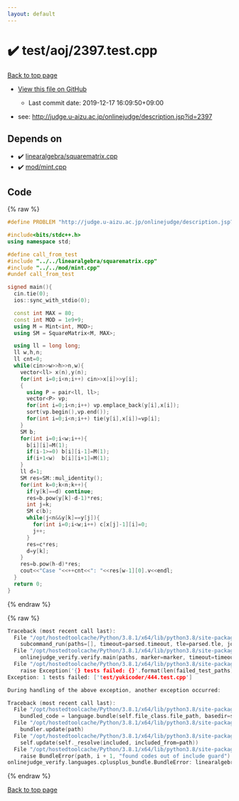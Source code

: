 ```yaml
---
layout: default
---
```


<!-- mathjax config similar to math.stackexchange -->
<script type="text/javascript" async
  src="https://cdnjs.cloudflare.com/ajax/libs/mathjax/2.7.5/MathJax.js?config=TeX-MML-AM_CHTML">
</script>
<script type="text/x-mathjax-config">
  MathJax.Hub.Config({
    TeX: { equationNumbers: { autoNumber: "AMS" }},
    tex2jax: {
      inlineMath: [ ['$','$'] ],
      processEscapes: true
    },
    "HTML-CSS": { matchFontHeight: false },
    displayAlign: "left",
    displayIndent: "2em"
  });
</script>

<script type="text/javascript" src="https://cdnjs.cloudflare.com/ajax/libs/jquery/3.4.1/jquery.min.js"></script>
<script src="https://cdn.jsdelivr.net/npm/jquery-balloon-js@1.1.2/jquery.balloon.min.js" integrity="sha256-ZEYs9VrgAeNuPvs15E39OsyOJaIkXEEt10fzxJ20+2I=" crossorigin="anonymous"></script>
<script type="text/javascript" src="../../../assets/js/copy-button.js"></script>
<link rel="stylesheet" href="../../../assets/css/copy-button.css" />


# :heavy_check_mark: test/aoj/2397.test.cpp

<a href="../../../index.html">Back to top page</a>

* <a href="{{ site.github.repository_url }}/blob/master/test/aoj/2397.test.cpp">View this file on GitHub</a>
    - Last commit date: 2019-12-17 16:09:50+09:00


* see: <a href="http://judge.u-aizu.ac.jp/onlinejudge/description.jsp?id=2397">http://judge.u-aizu.ac.jp/onlinejudge/description.jsp?id=2397</a>


## Depends on

* :heavy_check_mark: <a href="../../../library/linearalgebra/squarematrix.cpp.html">linearalgebra/squarematrix.cpp</a>
* :heavy_check_mark: <a href="../../../library/mod/mint.cpp.html">mod/mint.cpp</a>


## Code

<a id="unbundled"></a>
{% raw %}
```cpp
#define PROBLEM "http://judge.u-aizu.ac.jp/onlinejudge/description.jsp?id=2397"

#include<bits/stdc++.h>
using namespace std;

#define call_from_test
#include "../../linearalgebra/squarematrix.cpp"
#include "../../mod/mint.cpp"
#undef call_from_test

signed main(){
  cin.tie(0);
  ios::sync_with_stdio(0);

  const int MAX = 80;
  const int MOD = 1e9+9;
  using M = Mint<int, MOD>;
  using SM = SquareMatrix<M, MAX>;

  using ll = long long;
  ll w,h,n;
  ll cnt=0;
  while(cin>>w>>h>>n,w){
    vector<ll> x(n),y(n);
    for(int i=0;i<n;i++) cin>>x[i]>>y[i];
    {
      using P = pair<ll, ll>;
      vector<P> vp;
      for(int i=0;i<n;i++) vp.emplace_back(y[i],x[i]);
      sort(vp.begin(),vp.end());
      for(int i=0;i<n;i++) tie(y[i],x[i])=vp[i];
    }
    SM b;
    for(int i=0;i<w;i++){
      b[i][i]=M(1);
      if(i-1>=0) b[i][i-1]=M(1);
      if(i+1<w)  b[i][i+1]=M(1);
    }
    ll d=1;
    SM res=SM::mul_identity();
    for(int k=0;k<n;k++){
      if(y[k]==d) continue;
      res=b.pow(y[k]-d-1)*res;
      int j=k;
      SM c(b);
      while(j<n&&y[k]==y[j]){
        for(int i=0;i<w;i++) c[x[j]-1][i]=0;
        j++;
      }
      res=c*res;
      d=y[k];
    }
    res=b.pow(h-d)*res;
    cout<<"Case "<<++cnt<<": "<<res[w-1][0].v<<endl;
  }
  return 0;
}

```
{% endraw %}

<a id="bundled"></a>
{% raw %}
```cpp
Traceback (most recent call last):
  File "/opt/hostedtoolcache/Python/3.8.1/x64/lib/python3.8/site-packages/onlinejudge_verify/main.py", line 186, in main
    subcommand_run(paths=[], timeout=parsed.timeout, tle=parsed.tle, jobs=parsed.jobs)
  File "/opt/hostedtoolcache/Python/3.8.1/x64/lib/python3.8/site-packages/onlinejudge_verify/main.py", line 64, in subcommand_run
    onlinejudge_verify.verify.main(paths, marker=marker, timeout=timeout, tle=tle, jobs=jobs)
  File "/opt/hostedtoolcache/Python/3.8.1/x64/lib/python3.8/site-packages/onlinejudge_verify/verify.py", line 133, in main
    raise Exception('{} tests failed: {}'.format(len(failed_test_paths), [str(path.relative_to(pathlib.Path.cwd())) for path in failed_test_paths]))
Exception: 1 tests failed: ['test/yukicoder/444.test.cpp']

During handling of the above exception, another exception occurred:

Traceback (most recent call last):
  File "/opt/hostedtoolcache/Python/3.8.1/x64/lib/python3.8/site-packages/onlinejudge_verify/docs.py", line 347, in write_contents
    bundled_code = language.bundle(self.file_class.file_path, basedir=self.cpp_source_path)
  File "/opt/hostedtoolcache/Python/3.8.1/x64/lib/python3.8/site-packages/onlinejudge_verify/languages/cplusplus.py", line 63, in bundle
    bundler.update(path)
  File "/opt/hostedtoolcache/Python/3.8.1/x64/lib/python3.8/site-packages/onlinejudge_verify/languages/cplusplus_bundle.py", line 182, in update
    self.update(self._resolve(included, included_from=path))
  File "/opt/hostedtoolcache/Python/3.8.1/x64/lib/python3.8/site-packages/onlinejudge_verify/languages/cplusplus_bundle.py", line 151, in update
    raise BundleError(path, i + 1, "found codes out of include guard")
onlinejudge_verify.languages.cplusplus_bundle.BundleError: linearalgebra/squarematrix.cpp: line 5: found codes out of include guard

```
{% endraw %}

<a href="../../../index.html">Back to top page</a>

